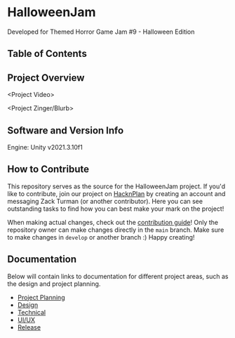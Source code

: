 # HalloweenJam
Developed for Themed Horror Game Jam #9 - Halloween Edition

## Table of Contents

## Project Overview

&lt;Project Video&gt;

&lt;Project Zinger/Blurb&gt;

## Software and Version Info

Engine: Unity v2021.3.10f1

## How to Contribute

This repository serves as the source for the HalloweenJam project. If you'd like to contribute, join our project on [HacknPlan](https://hacknplan.com/) by creating an account and messaging Zack Turman (or another contributor). Here you can see outstanding tasks to find how you can best make your mark on the project!

When making actual changes, check out the [contribution guide](ContributionGuide.md)! Only the repository owner can make changes directly in the ```main``` branch.  Make sure to make changes in ```develop``` or another branch :) Happy creating!

## Documentation

Below will contain links to documentation for different project areas, such as the design and project planning.
* [Project Planning](/PlanningDocumentation/PlanningOverview.md)
* [Design](/DesignDocumentation/DesignOverview.md)
* [Technical](/TechnicalDocumentation/TechnicalOverview.md)
* [UI/UX](/UIUXDocumentation/UIUXOverview.md)
* [Release](/ReleaseDocumentation/ReleaseOverview.md)
